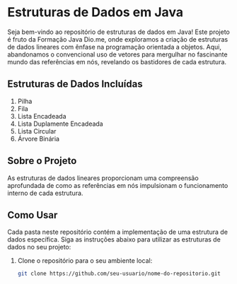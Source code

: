 # Estruturas de Dados em Java

Seja bem-vindo ao repositório de estruturas de dados em Java! Este projeto é fruto da Formação Java Dio.me, onde exploramos a criação de estruturas de dados lineares com ênfase na programação orientada a objetos. Aqui, abandonamos o convencional uso de vetores para mergulhar no fascinante mundo das referências em nós, revelando os bastidores de cada estrutura.

## Estruturas de Dados Incluídas

1. Pilha
2. Fila
3. Lista Encadeada
4. Lista Duplamente Encadeada
5. Lista Circular
6. Árvore Binária

## Sobre o Projeto
As estruturas de dados lineares proporcionam uma compreensão aprofundada de como as referências em nós impulsionam o funcionamento interno de cada estrutura.

## Como Usar

Cada pasta neste repositório contém a implementação de uma estrutura de dados específica. Siga as instruções abaixo para utilizar as estruturas de dados no seu projeto:

1. Clone o repositório para o seu ambiente local:

   ```bash
   git clone https://github.com/seu-usuario/nome-do-repositorio.git
